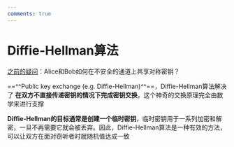 ```yaml
---
comments: true
--- 
```


# Diffie-Hellman算法

[之前的疑问](7-MACs.md#aead:~:text=%E5%AE%8C%E6%95%B4%E6%80%A7/%E8%BA%AB%E4%BB%BD%E9%AA%8C%E8%AF%81-,Question,-%E5%AF%B9%E7%A7%B0%E5%AF%86%E9%92%A5)：Alice和Bob如何在不安全的通道上共享对称密钥？

==^^Public key exchange (e.g. Diffie-Hellman)^^==，Diffie-Hellman算法解决了 **在双方不直接传递密钥的情况下完成密钥交换**，这个神奇的交换原理完全由数学来进行支撑

**Diffie-Hellman的目标通常是创建一个临时密钥**，临时密钥用于一系列加密和解密，一旦不再需要它就会被丢弃。因此，Diffie-Hellman算法是一种有效的方法，可以让双方在面对窃听者时就随机值达成一致

